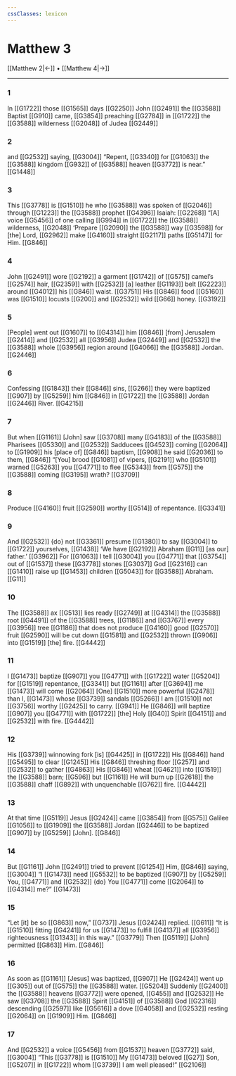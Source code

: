 ```yaml
---
cssClasses: lexicon
---
```


# Matthew 3

[[Matthew 2|←]] • [[Matthew 4|→]]

---

### 1
In [[G1722]] those [[G1565]] days [[G2250]] John [[G2491]] the [[G3588]] Baptist [[G910]] came, [[G3854]] preaching [[G2784]] in [[G1722]] the [[G3588]] wilderness [[G2048]] of Judea [[G2449]]

### 2
and [[G2532]] saying, [[G3004]] “Repent, [[G3340]] for [[G1063]] the [[G3588]] kingdom [[G932]] of [[G3588]] heaven [[G3772]] is near.” [[G1448]]

### 3
This [[G3778]] is [[G1510]] he who [[G3588]] was spoken of [[G2046]] through [[G1223]] the [[G3588]] prophet [[G4396]] Isaiah: [[G2268]] “[A] voice [[G5456]] of one calling [[G994]] in [[G1722]] the [[G3588]] wilderness, [[G2048]] ‘Prepare [[G2090]] the [[G3588]] way [[G3598]] for [the] Lord, [[G2962]] make [[G4160]] straight [[G2117]] paths [[G5147]] for Him. [[G846]]

### 4
John [[G2491]] wore [[G2192]] a garment [[G1742]] of [[G575]] camel’s [[G2574]] hair, [[G2359]] with [[G2532]] [a] leather [[G1193]] belt [[G2223]] around [[G4012]] his [[G846]] waist. [[G3751]] His [[G846]] food [[G5160]] was [[G1510]] locusts [[G200]] and [[G2532]] wild [[G66]] honey. [[G3192]]

### 5
[People] went out [[G1607]] to [[G4314]] him [[G846]] [from] Jerusalem [[G2414]] and [[G2532]] all [[G3956]] Judea [[G2449]] and [[G2532]] the [[G3588]] whole [[G3956]] region around [[G4066]] the [[G3588]] Jordan. [[G2446]]

### 6
Confessing [[G1843]] their [[G846]] sins, [[G266]] they were baptized [[G907]] by [[G5259]] him [[G846]] in [[G1722]] the [[G3588]] Jordan [[G2446]] River. [[G4215]]

### 7
But when [[G1161]] [John] saw [[G3708]] many [[G4183]] of the [[G3588]] Pharisees [[G5330]] and [[G2532]] Sadducees [[G4523]] coming [[G2064]] to [[G1909]] his [place of] [[G846]] baptism, [[G908]] he said [[G2036]] to them, [[G846]] “[You] brood [[G1081]] of vipers, [[G2191]] who [[G5101]] warned [[G5263]] you [[G4771]] to flee [[G5343]] from [[G575]] the [[G3588]] coming [[G3195]] wrath? [[G3709]]

### 8
Produce [[G4160]] fruit [[G2590]] worthy [[G514]] of repentance. [[G3341]]

### 9
And [[G2532]] {do} not [[G3361]] presume [[G1380]] to say [[G3004]] to [[G1722]] yourselves, [[G1438]] ‘We have [[G2192]] Abraham [[G11]] [as our] father.’ [[G3962]] For [[G1063]] I tell [[G3004]] you [[G4771]] that [[G3754]] out of [[G1537]] these [[G3778]] stones [[G3037]] God [[G2316]] can [[G1410]] raise up [[G1453]] children [[G5043]] for [[G3588]] Abraham. [[G11]]

### 10
The [[G3588]] ax [[G513]] lies ready [[G2749]] at [[G4314]] the [[G3588]] root [[G4491]] of the [[G3588]] trees, [[G1186]] and [[G3767]] every [[G3956]] tree [[G1186]] that does not produce [[G4160]] good [[G2570]] fruit [[G2590]] will be cut down [[G1581]] and [[G2532]] thrown [[G906]] into [[G1519]] [the] fire. [[G4442]]

### 11
I [[G1473]] baptize [[G907]] you [[G4771]] with [[G1722]] water [[G5204]] for [[G1519]] repentance, [[G3341]] but [[G1161]] after [[G3694]] me [[G1473]] will come [[G2064]] [One] [[G1510]] more powerful [[G2478]] than I, [[G1473]] whose [[G3739]] sandals [[G5266]] I am [[G1510]] not [[G3756]] worthy [[G2425]] to carry. [[G941]] He [[G846]] will baptize [[G907]] you [[G4771]] with [[G1722]] [the] Holy [[G40]] Spirit [[G4151]] and [[G2532]] with fire. [[G4442]]

### 12
His [[G3739]] winnowing fork [is] [[G4425]] in [[G1722]] His [[G846]] hand [[G5495]] to clear [[G1245]] His [[G846]] threshing floor [[G257]] and [[G2532]] to gather [[G4863]] His [[G846]] wheat [[G4621]] into [[G1519]] the [[G3588]] barn; [[G596]] but [[G1161]] He will burn up [[G2618]] the [[G3588]] chaff [[G892]] with unquenchable [[G762]] fire. [[G4442]]

### 13
At that time [[G5119]] Jesus [[G2424]] came [[G3854]] from [[G575]] Galilee [[G1056]] to [[G1909]] the [[G3588]] Jordan [[G2446]] to be baptized [[G907]] by [[G5259]] [John]. [[G846]]

### 14
But [[G1161]] John [[G2491]] tried to prevent [[G1254]] Him, [[G846]] saying, [[G3004]] “I [[G1473]] need [[G5532]] to be baptized [[G907]] by [[G5259]] You, [[G4771]] and [[G2532]] {do} You [[G4771]] come [[G2064]] to [[G4314]] me?” [[G1473]]

### 15
“Let [it] be so [[G863]] now,” [[G737]] Jesus [[G2424]] replied. [[G611]] “It is [[G1510]] fitting [[G4241]] for us [[G1473]] to fulfill [[G4137]] all [[G3956]] righteousness [[G1343]] in this way.” [[G3779]] Then [[G5119]] [John] permitted [[G863]] Him. [[G846]]

### 16
As soon as [[G1161]] [Jesus] was baptized, [[G907]] He [[G2424]] went up [[G305]] out of [[G575]] the [[G3588]] water. [[G5204]] Suddenly [[G2400]] the [[G3588]] heavens [[G3772]] were opened, [[G455]] and [[G2532]] He saw [[G3708]] the [[G3588]] Spirit [[G4151]] of [[G3588]] God [[G2316]] descending [[G2597]] like [[G5616]] a dove [[G4058]] and [[G2532]] resting [[G2064]] on [[G1909]] Him. [[G846]]

### 17
And [[G2532]] a voice [[G5456]] from [[G1537]] heaven [[G3772]] said, [[G3004]] “This [[G3778]] is [[G1510]] My [[G1473]] beloved [[G27]] Son, [[G5207]] in [[G1722]] whom [[G3739]] I am well pleased!” [[G2106]]

